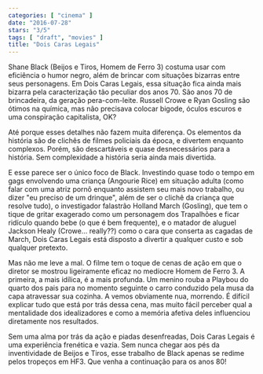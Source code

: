 ```yaml
---
categories: [ "cinema" ]
date: "2016-07-28"
stars: "3/5"
tags: [ "draft", "movies" ]
title: "Dois Caras Legais"
---
```

Shane Black (Beijos e Tiros, Homem de Ferro 3) costuma usar com
eficiência o humor negro, além de brincar com situações bizarras
entre seus personagens. Em Dois Caras Legais, essa situação fica ainda
mais bizarra pela caracterização tão peculiar dos anos 70. São anos
70 de brincadeira, da geração pera-com-leite. Russell Crowe e Ryan
Gosling são ótimos na química, mas não precisava colocar bigode,
óculos escuros e uma conspiração capitalista, OK?

Até porque esses detalhes não fazem muita diferença. Os elementos
da história são de clichês de filmes policiais da época, e divertem
enquanto complexos. Porém, são descartáveis e quase desnecessários
para a história. Sem complexidade a história seria ainda mais
divertida.

E esse parece ser o único foco de Black. Investindo quase todo o tempo
em gags envolvendo uma criança (Angourie Rice) em situação adulta
(como falar com uma atriz pornô enquanto assistem seu mais novo trabalho,
ou dizer "eu preciso de um drinque", além de ser o clichê da criança
que resolve tudo), o investigador falastrão Holland March (Gosling),
que tem o tique de gritar exagerado como um personagem dos Trapalhões
e ficar ridículo quando bebe (o que é bem frequente), e o matador de
aluguel Jackson Healy (Crowe... really??) como o cara que conserta as
cagadas de March, Dois Caras Legais está disposto a divertir a qualquer
custo e sob qualquer pretexto.

Mas não me leve a mal. O filme tem o toque de cenas de ação em que
o diretor se mostrou ligeiramente eficaz no medíocre Homem de Ferro
3. A primeira, a mais idílica, é a mais profunda. Um menino rouba a
Playbou do quarto dos pais para no momento seguinte o carro conduzido
pela musa da capa atravessar sua cozinha. A vemos obviamente nua,
morrendo. É difícil explicar tudo que está por trás dessa cena,
mas muito fácil perceber qual a mentalidade dos idealizadores e como
a memória afetiva deles influenciou diretamente nos resultados.

Sem uma alma por trás da ação e piadas desenfreadas, Dois Caras Legais
é uma experiência frenética e vazia. Sem nunca chegar aos pés da
inventividade de Beijos e Tiros, esse trabalho de Black apenas se redime
pelos tropeços em HF3. Que venha a continuação para os anos 80!
